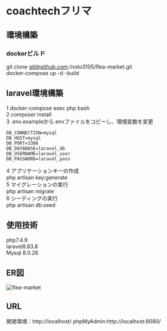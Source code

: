 # coachtechフリマ
## 環境構築
### dockerビルド
git clone git@github.com:/noto3105/flea-market.git  
docker-compose up -d -build  

## laravel環境構築
1 docker-compose exec php bash  
2 composer install  
3 .env.exampleから.envファイルをコピーし、環境変数を変更  
~~~
DB_CONNECTION=mysql
DB_HOST=mysql
DB_PORT=3306
DB_DATABASE=laravel_db
DB_USERNAME=laravel_user
DB_PASSWORD=laravel_pass
~~~
4 アプリケーションキーの作成  
php artisan key:generate  
5 マイグレーションの実行  
php artisan migrate  
6 シーディングの実行  
php artisan db:seed

## 使用技術
php7.4.9  
laravel8.83.8  
Mysql 8.0.26  

## ER図
![flea-market](https://github.com/user-attachments/assets/bc891a49-cbc6-46d8-b1ad-146b24f220c9)

## URL
開発環境：http://localhost/ 
phpMyAdmin:http://localhost:8080/ 
